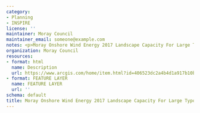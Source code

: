 ```yaml
---
category:
- Planning
- INSPIRE
license: ''
maintainer: Moray Council
maintainer_email: someone@example.com
notes: <p>Moray Onshore Wind Energy 2017 Landscape Capacity For Large Typologies (Moray)</p>
organization: Moray Council
resources:
- format: html
  name: Description
  url: https://www.arcgis.com/home/item.html?id=406523dc2a4b4d1a917b10b91a4793fc
- format: FEATURE LAYER
  name: FEATURE LAYER
  url: ''
schema: default
title: Moray Onshore Wind Energy 2017 Landscape Capacity For Large Typologies (Moray)
---
```

